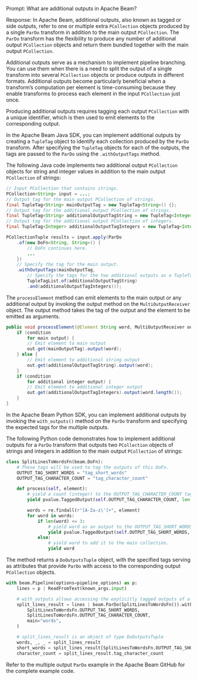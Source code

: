 Prompt:
What are additional outputs in Apache Beam?

Response:
In Apache Beam, additional outputs, also known as tagged or side outputs, refer to one or multiple extra `PCollection` objects produced by a single `ParDo` transform in addition to the main output `PCollection`. The `ParDo` transform has the flexibility to produce any number of additional output `PCollection` objects and return them bundled together with the main output `PCollection`.

Additional outputs serve as a mechanism to implement pipeline branching. You can use them when there is a need to split the output of a single transform into several `PCollection` objects or produce outputs in different formats. Additional outputs become particularly beneficial when a transform’s computation per element is time-consuming because they enable transforms to process each element in the input `PCollection` just once.

Producing additional outputs requires tagging each output `PCollection` with a unique identifier, which is then used to emit elements to the corresponding output.

In the Apache Beam Java SDK, you can implement additional outputs by creating a `TupleTag` object to identify each collection produced by the `ParDo` transform. After specifying the `TupleTag` objects for each of the outputs, the tags are passed to the `ParDo` using the `.withOutputTags` method.

The following Java code implements two additional output `PCollection` objects for string and integer values in addition to the main output `PCollection` of strings:

```java
// Input PCollection that contains strings.
PCollection<String> input = ...;
// Output tag for the main output PCollection of strings.
final TupleTag<String> mainOutputTag = new TupleTag<String>() {};
// Output tag for the additional output PCollection of strings.
final TupleTag<String> additionalOutputTagString = new TupleTag<Integer>() {};
// Output tag for the additional output PCollection of integers.
final TupleTag<Integer> additionalOutputTagIntegers = new TupleTag<Integer>() {};

PCollectionTuple results = input.apply(ParDo
    .of(new DoFn<String, String>() {
        // DoFn continues here.
        ...
    })
    // Specify the tag for the main output.
    .withOutputTags(mainOutputTag,
        // Specify the tags for the two additional outputs as a TupleTagList.
        TupleTagList.of(additionalOutputTagString)
        .and(additionalOutputTagIntegers)));
```

The `processElement` method can emit elements to the main output or any additional output by invoking the output method on the `MultiOutputReceiver` object. The output method takes the tag of the output and the element to be emitted as arguments.

```java
public void processElement(@Element String word, MultiOutputReceiver out) {
    if (condition
        for main output) {
        // Emit element to main output
        out.get(mainOutputTag).output(word);
    } else {
        // Emit element to additional string output
        out.get(additionalOutputTagString).output(word);
    }
    if (condition
        for additional integer output) {
        // Emit element to additional integer output
        out.get(additionalOutputTagIntegers).output(word.length());
    }
}
```

In the Apache Beam Python SDK, you can implement additional outputs by invoking the `with_outputs()` method on the `ParDo` transform and specifying the expected tags for the multiple outputs.

The following Python code demonstrates how to implement additional outputs for a `ParDo` transform that outputs two `PCollection` objects of strings and integers in addition to the main output `PCollection` of strings:

```python
class SplitLinesToWordsFn(beam.DoFn):
    # These tags will be used to tag the outputs of this DoFn.
    OUTPUT_TAG_SHORT_WORDS = "tag_short_words"
    OUTPUT_TAG_CHARACTER_COUNT = "tag_character_count"

    def process(self, element):
        # yield a count (integer) to the OUTPUT_TAG_CHARACTER_COUNT tagged collection.
        yield pvalue.TaggedOutput(self.OUTPUT_TAG_CHARACTER_COUNT, len(element))

        words = re.findall(r"[A-Za-z\']+", element)
        for word in words:
            if len(word) <= 3:
                # yield word as an output to the OUTPUT_TAG_SHORT_WORDS tagged collection.
                yield pvalue.TaggedOutput(self.OUTPUT_TAG_SHORT_WORDS, word)
            else:
                # yield word to add it to the main collection.
                yield word
```

The method returns a `DoOutputsTuple` object, with the specified tags serving as attributes that provide `ParDo` with access to the corresponding output `PCollection` objects.

```python
with beam.Pipeline(options=pipeline_options) as p:
    lines = p | ReadFromText(known_args.input)

    # with_outputs allows accessing the explicitly tagged outputs of a DoFn.
    split_lines_result = lines | beam.ParDo(SplitLinesToWordsFn()).with_outputs(
        SplitLinesToWordsFn.OUTPUT_TAG_SHORT_WORDS,
        SplitLinesToWordsFn.OUTPUT_TAG_CHARACTER_COUNT,
        main="words",
    )

    # split_lines_result is an object of type DoOutputsTuple
    words, _, _ = split_lines_result
    short_words = split_lines_result[SplitLinesToWordsFn.OUTPUT_TAG_SHORT_WORDS]
    character_count = split_lines_result.tag_character_count
```

Refer to the multiple output `ParDo` example in the Apache Beam GitHub for the complete example code.

